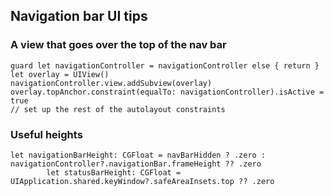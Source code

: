 ## Navigation bar UI tips

### A view that goes over the top of the nav bar
```
guard let navigationController = navigationController else { return }
let overlay = UIView()
navigationController.view.addSubview(overlay)
overlay.topAnchor.constraint(equalTo: navigationController).isActive = true
// set up the rest of the autolayout constraints
```

### Useful heights
```
let navigationBarHeight: CGFloat = navBarHidden ? .zero : navigationController?.navigationBar.frameHeight ?? .zero
        let statusBarHeight: CGFloat = UIApplication.shared.keyWindow?.safeAreaInsets.top ?? .zero
```